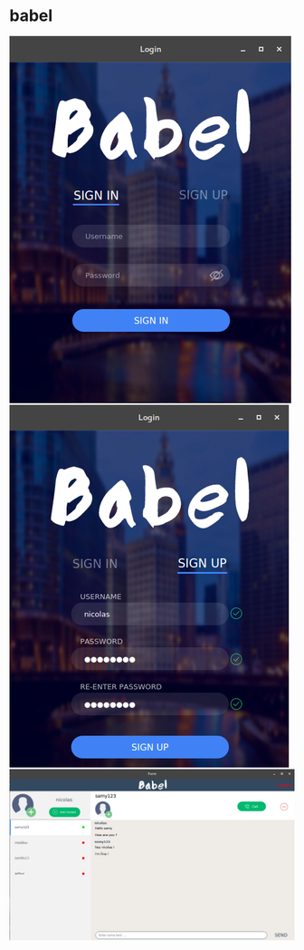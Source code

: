 # babel

![alt text][logo]
![alt text][logo1]
![alt text][logo2]

[logo]: ./Screenshot/Signin.png
[logo1]: ./Screenshot/signup.png
[logo2]: ./Screenshot/homeScreen.png
